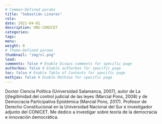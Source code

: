 ```yaml
---
# Common-Defined params
title: "Sebastián Linares"
role: 
date: 2021-04-01
description: UNS-CONICET
categories:
tags:
menu: 
weight: 8
# Theme-Defined params
thumbnail: "img/sl.png"
lead: 
comments: false # Enable Disqus comments for specific page
authorbox: false # Enable authorbox for specific page
toc: false # Enable Table of Contents for specific page
mathjax: false # Enable MathJax for specific page
---
```


Doctor Ciencia Política (Universidad Salamanca, 2007), autor de La (i)legitimidad del control judicial de las leyes (Marcial Pons, 2008) y de Democracia Participativa Epistémica (Marcial Pons, 2017). Profesor de Derecho Constitucional en la Universidad Nacional del Sur e investigador adjunto del CONICET. Me dedico a investigar sobre teoría de la democracia e innovación democrática. 

